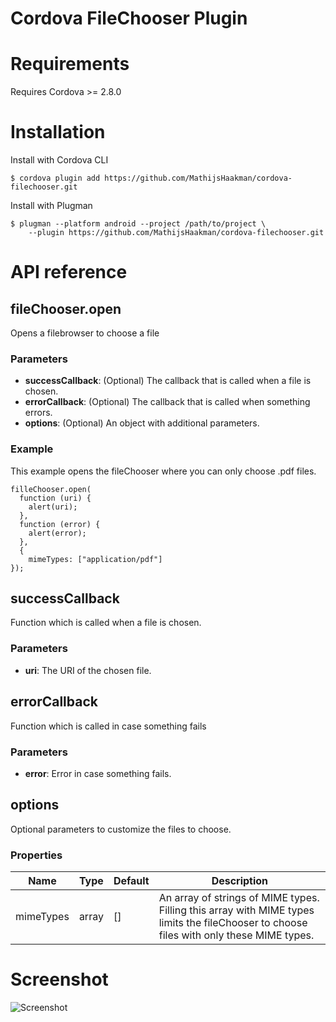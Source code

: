 Cordova FileChooser Plugin
======

# Requirements

Requires Cordova >= 2.8.0

# Installation
Install with Cordova CLI

	$ cordova plugin add https://github.com/MathijsHaakman/cordova-filechooser.git

Install with Plugman

	$ plugman --platform android --project /path/to/project \
		--plugin https://github.com/MathijsHaakman/cordova-filechooser.git


# API reference

## fileChooser.open
Opens a filebrowser to choose a file

### Parameters
- __successCallback__: (Optional) The callback that is called when a file is chosen.
- __errorCallback__: (Optional) The callback that is called when something errors.
- __options__: (Optional) An object with additional parameters.

### Example
This example opens the fileChooser where you can only choose .pdf files.
```
filleChooser.open(
  function (uri) {
    alert(uri);
  },
  function (error) {
    alert(error);
  },
  {
    mimeTypes: ["application/pdf"]
});
```


## successCallback
Function which is called when a file is chosen.

### Parameters
- __uri__: The URI of the chosen file.


## errorCallback
Function which is called in case something fails

### Parameters
- __error__: Error in case something fails.


## options
Optional parameters to customize the files to choose.

### Properties
| Name | Type | Default | Description |
| --- | --- | --- | --- |
| mimeTypes | array | [] | An array of strings of MIME types. Filling this array with MIME types limits the fileChooser to choose files with only these MIME types. |


# Screenshot

![Screenshot](filechooser.png "Screenshot")
